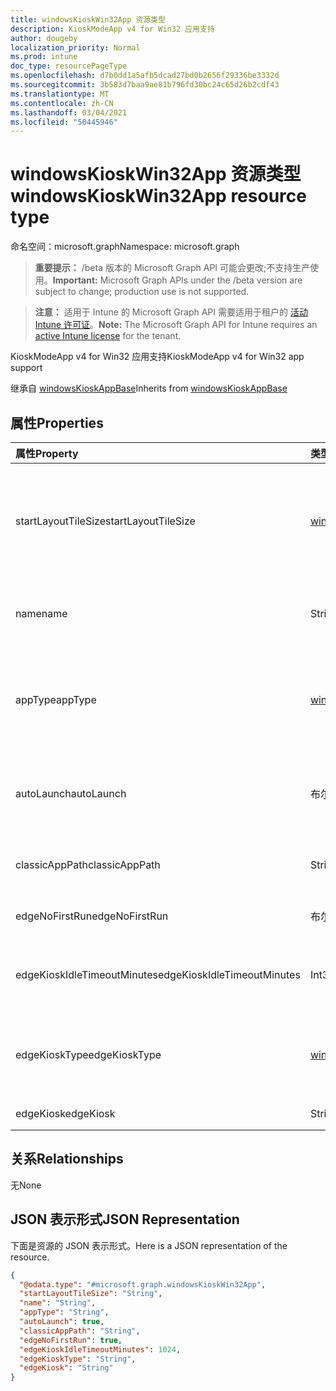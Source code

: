 ```yaml
---
title: windowsKioskWin32App 资源类型
description: KioskModeApp v4 for Win32 应用支持
author: dougeby
localization_priority: Normal
ms.prod: intune
doc_type: resourcePageType
ms.openlocfilehash: d7b0dd1a5afb5dcad27bd0b2656f29336be3332d
ms.sourcegitcommit: 3b583d7baa9ae81b796fd30bc24c65d26b2cdf43
ms.translationtype: MT
ms.contentlocale: zh-CN
ms.lasthandoff: 03/04/2021
ms.locfileid: "50445946"
---
```

# <a name="windowskioskwin32app-resource-type"></a><span data-ttu-id="9b516-103">windowsKioskWin32App 资源类型</span><span class="sxs-lookup"><span data-stu-id="9b516-103">windowsKioskWin32App resource type</span></span>

<span data-ttu-id="9b516-104">命名空间：microsoft.graph</span><span class="sxs-lookup"><span data-stu-id="9b516-104">Namespace: microsoft.graph</span></span>

> <span data-ttu-id="9b516-105">**重要提示：** /beta 版本的 Microsoft Graph API 可能会更改;不支持生产使用。</span><span class="sxs-lookup"><span data-stu-id="9b516-105">**Important:** Microsoft Graph APIs under the /beta version are subject to change; production use is not supported.</span></span>

> <span data-ttu-id="9b516-106">**注意：** 适用于 Intune 的 Microsoft Graph API 需要适用于租户的 [活动 Intune 许可证](https://go.microsoft.com/fwlink/?linkid=839381)。</span><span class="sxs-lookup"><span data-stu-id="9b516-106">**Note:** The Microsoft Graph API for Intune requires an [active Intune license](https://go.microsoft.com/fwlink/?linkid=839381) for the tenant.</span></span>

<span data-ttu-id="9b516-107">KioskModeApp v4 for Win32 应用支持</span><span class="sxs-lookup"><span data-stu-id="9b516-107">KioskModeApp v4 for Win32 app support</span></span>


<span data-ttu-id="9b516-108">继承自 [windowsKioskAppBase](../resources/intune-deviceconfig-windowskioskappbase.md)</span><span class="sxs-lookup"><span data-stu-id="9b516-108">Inherits from [windowsKioskAppBase](../resources/intune-deviceconfig-windowskioskappbase.md)</span></span>

## <a name="properties"></a><span data-ttu-id="9b516-109">属性</span><span class="sxs-lookup"><span data-stu-id="9b516-109">Properties</span></span>
|<span data-ttu-id="9b516-110">属性</span><span class="sxs-lookup"><span data-stu-id="9b516-110">Property</span></span>|<span data-ttu-id="9b516-111">类型</span><span class="sxs-lookup"><span data-stu-id="9b516-111">Type</span></span>|<span data-ttu-id="9b516-112">说明</span><span class="sxs-lookup"><span data-stu-id="9b516-112">Description</span></span>|
|:---|:---|:---|
|<span data-ttu-id="9b516-113">startLayoutTileSize</span><span class="sxs-lookup"><span data-stu-id="9b516-113">startLayoutTileSize</span></span>|[<span data-ttu-id="9b516-114">windowsAppStartLayoutTileSize</span><span class="sxs-lookup"><span data-stu-id="9b516-114">windowsAppStartLayoutTileSize</span></span>](../resources/intune-deviceconfig-windowsappstartlayouttilesize.md)|<span data-ttu-id="9b516-115">开始布局的应用磁贴大小 继承自[windowsKioskAppBase。](../resources/intune-deviceconfig-windowskioskappbase.md)</span><span class="sxs-lookup"><span data-stu-id="9b516-115">The app tile size for the start layout Inherited from [windowsKioskAppBase](../resources/intune-deviceconfig-windowskioskappbase.md).</span></span> <span data-ttu-id="9b516-116">可取值为：`hidden`、`small`、`medium`、`wide`、`large`。</span><span class="sxs-lookup"><span data-stu-id="9b516-116">Possible values are: `hidden`, `small`, `medium`, `wide`, `large`.</span></span>|
|<span data-ttu-id="9b516-117">name</span><span class="sxs-lookup"><span data-stu-id="9b516-117">name</span></span>|<span data-ttu-id="9b516-118">String</span><span class="sxs-lookup"><span data-stu-id="9b516-118">String</span></span>|<span data-ttu-id="9b516-119">表示应用的友好名称 继承自 [windowsKioskAppBase](../resources/intune-deviceconfig-windowskioskappbase.md)</span><span class="sxs-lookup"><span data-stu-id="9b516-119">Represents the friendly name of an app Inherited from [windowsKioskAppBase](../resources/intune-deviceconfig-windowskioskappbase.md)</span></span>|
|<span data-ttu-id="9b516-120">appType</span><span class="sxs-lookup"><span data-stu-id="9b516-120">appType</span></span>|[<span data-ttu-id="9b516-121">windowsKioskAppType</span><span class="sxs-lookup"><span data-stu-id="9b516-121">windowsKioskAppType</span></span>](../resources/intune-deviceconfig-windowskioskapptype.md)|<span data-ttu-id="9b516-122">应用类型 继承自 [windowsKioskAppBase](../resources/intune-deviceconfig-windowskioskappbase.md)。</span><span class="sxs-lookup"><span data-stu-id="9b516-122">The app type Inherited from [windowsKioskAppBase](../resources/intune-deviceconfig-windowskioskappbase.md).</span></span> <span data-ttu-id="9b516-123">可取值为：`unknown`、`store`、`desktop`、`aumId`。</span><span class="sxs-lookup"><span data-stu-id="9b516-123">Possible values are: `unknown`, `store`, `desktop`, `aumId`.</span></span>|
|<span data-ttu-id="9b516-124">autoLaunch</span><span class="sxs-lookup"><span data-stu-id="9b516-124">autoLaunch</span></span>|<span data-ttu-id="9b516-125">布尔</span><span class="sxs-lookup"><span data-stu-id="9b516-125">Boolean</span></span>|<span data-ttu-id="9b516-126">允许应用在多应用展台模式下自动启动 继承自 [windowsKioskAppBase](../resources/intune-deviceconfig-windowskioskappbase.md)</span><span class="sxs-lookup"><span data-stu-id="9b516-126">Allow the app to be auto-launched in multi-app kiosk mode Inherited from [windowsKioskAppBase](../resources/intune-deviceconfig-windowskioskappbase.md)</span></span>|
|<span data-ttu-id="9b516-127">classicAppPath</span><span class="sxs-lookup"><span data-stu-id="9b516-127">classicAppPath</span></span>|<span data-ttu-id="9b516-128">String</span><span class="sxs-lookup"><span data-stu-id="9b516-128">String</span></span>|<span data-ttu-id="9b516-129">这是在展台模式下由 v4 Win32 应用使用的经典应用路径</span><span class="sxs-lookup"><span data-stu-id="9b516-129">This is the classicapppath to be used by v4 Win32 app while in Kiosk Mode</span></span>|
|<span data-ttu-id="9b516-130">edgeNoFirstRun</span><span class="sxs-lookup"><span data-stu-id="9b516-130">edgeNoFirstRun</span></span>|<span data-ttu-id="9b516-131">布尔</span><span class="sxs-lookup"><span data-stu-id="9b516-131">Boolean</span></span>|<span data-ttu-id="9b516-132">边缘展台模式的边缘首次运行标志</span><span class="sxs-lookup"><span data-stu-id="9b516-132">Edge first run flag for Edge kiosk mode</span></span>|
|<span data-ttu-id="9b516-133">edgeKioskIdleTimeoutMinutes</span><span class="sxs-lookup"><span data-stu-id="9b516-133">edgeKioskIdleTimeoutMinutes</span></span>|<span data-ttu-id="9b516-134">Int32</span><span class="sxs-lookup"><span data-stu-id="9b516-134">Int32</span></span>|<span data-ttu-id="9b516-135">边缘展台模式的边缘展台空闲超时（以分钟表示）。</span><span class="sxs-lookup"><span data-stu-id="9b516-135">Edge kiosk idle timeout in minutes for Edge kiosk mode.</span></span> <span data-ttu-id="9b516-136">有效值为 0 到 1440</span><span class="sxs-lookup"><span data-stu-id="9b516-136">Valid values 0 to 1440</span></span>|
|<span data-ttu-id="9b516-137">edgeKioskType</span><span class="sxs-lookup"><span data-stu-id="9b516-137">edgeKioskType</span></span>|[<span data-ttu-id="9b516-138">windowsEdgeKioskType</span><span class="sxs-lookup"><span data-stu-id="9b516-138">windowsEdgeKioskType</span></span>](../resources/intune-deviceconfig-windowsedgekiosktype.md)|<span data-ttu-id="9b516-139">边缘展台模式的边缘展台类型。</span><span class="sxs-lookup"><span data-stu-id="9b516-139">Edge kiosk type for Edge kiosk mode.</span></span> <span data-ttu-id="9b516-140">可取值为：`publicBrowsing`、`fullScreen`。</span><span class="sxs-lookup"><span data-stu-id="9b516-140">Possible values are: `publicBrowsing`, `fullScreen`.</span></span>|
|<span data-ttu-id="9b516-141">edgeKiosk</span><span class="sxs-lookup"><span data-stu-id="9b516-141">edgeKiosk</span></span>|<span data-ttu-id="9b516-142">String</span><span class="sxs-lookup"><span data-stu-id="9b516-142">String</span></span>|<span data-ttu-id="9b516-143">边缘展 (url) 用于边缘展台模式</span><span class="sxs-lookup"><span data-stu-id="9b516-143">Edge kiosk (url) for Edge kiosk mode</span></span>|

## <a name="relationships"></a><span data-ttu-id="9b516-144">关系</span><span class="sxs-lookup"><span data-stu-id="9b516-144">Relationships</span></span>
<span data-ttu-id="9b516-145">无</span><span class="sxs-lookup"><span data-stu-id="9b516-145">None</span></span>

## <a name="json-representation"></a><span data-ttu-id="9b516-146">JSON 表示形式</span><span class="sxs-lookup"><span data-stu-id="9b516-146">JSON Representation</span></span>
<span data-ttu-id="9b516-147">下面是资源的 JSON 表示形式。</span><span class="sxs-lookup"><span data-stu-id="9b516-147">Here is a JSON representation of the resource.</span></span>
<!-- {
  "blockType": "resource",
  "@odata.type": "microsoft.graph.windowsKioskWin32App"
}
-->
``` json
{
  "@odata.type": "#microsoft.graph.windowsKioskWin32App",
  "startLayoutTileSize": "String",
  "name": "String",
  "appType": "String",
  "autoLaunch": true,
  "classicAppPath": "String",
  "edgeNoFirstRun": true,
  "edgeKioskIdleTimeoutMinutes": 1024,
  "edgeKioskType": "String",
  "edgeKiosk": "String"
}
```




